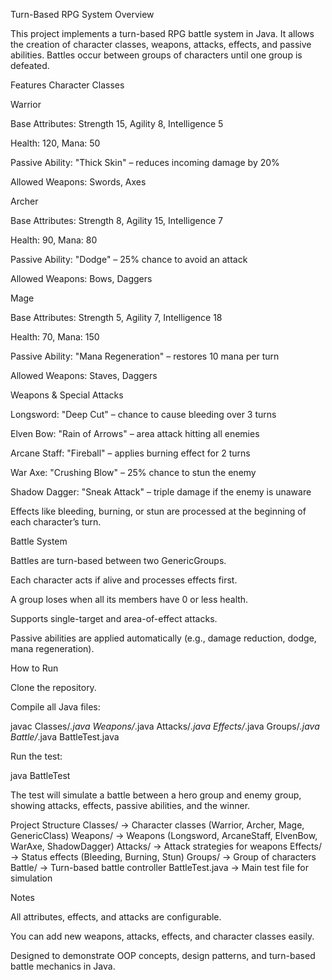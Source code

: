 Turn-Based RPG System
Overview

This project implements a turn-based RPG battle system in Java. It allows the creation of character classes, weapons, attacks, effects, and passive abilities. Battles occur between groups of characters until one group is defeated.

Features
Character Classes

Warrior

Base Attributes: Strength 15, Agility 8, Intelligence 5

Health: 120, Mana: 50

Passive Ability: "Thick Skin" – reduces incoming damage by 20%

Allowed Weapons: Swords, Axes

Archer

Base Attributes: Strength 8, Agility 15, Intelligence 7

Health: 90, Mana: 80

Passive Ability: "Dodge" – 25% chance to avoid an attack

Allowed Weapons: Bows, Daggers

Mage

Base Attributes: Strength 5, Agility 7, Intelligence 18

Health: 70, Mana: 150

Passive Ability: "Mana Regeneration" – restores 10 mana per turn

Allowed Weapons: Staves, Daggers

Weapons & Special Attacks

Longsword: "Deep Cut" – chance to cause bleeding over 3 turns

Elven Bow: "Rain of Arrows" – area attack hitting all enemies

Arcane Staff: "Fireball" – applies burning effect for 2 turns

War Axe: "Crushing Blow" – 25% chance to stun the enemy

Shadow Dagger: "Sneak Attack" – triple damage if the enemy is unaware

Effects like bleeding, burning, or stun are processed at the beginning of each character’s turn.

Battle System

Battles are turn-based between two GenericGroups.

Each character acts if alive and processes effects first.

A group loses when all its members have 0 or less health.

Supports single-target and area-of-effect attacks.

Passive abilities are applied automatically (e.g., damage reduction, dodge, mana regeneration).

How to Run

Clone the repository.

Compile all Java files:

javac Classes/*.java Weapons/*.java Attacks/*.java Effects/*.java Groups/*.java Battle/*.java BattleTest.java


Run the test:

java BattleTest


The test will simulate a battle between a hero group and enemy group, showing attacks, effects, passive abilities, and the winner.

Project Structure
Classes/        -> Character classes (Warrior, Archer, Mage, GenericClass)
Weapons/        -> Weapons (Longsword, ArcaneStaff, ElvenBow, WarAxe, ShadowDagger)
Attacks/        -> Attack strategies for weapons
Effects/        -> Status effects (Bleeding, Burning, Stun)
Groups/         -> Group of characters
Battle/         -> Turn-based battle controller
BattleTest.java -> Main test file for simulation

Notes

All attributes, effects, and attacks are configurable.

You can add new weapons, attacks, effects, and character classes easily.

Designed to demonstrate OOP concepts, design patterns, and turn-based battle mechanics in Java.
